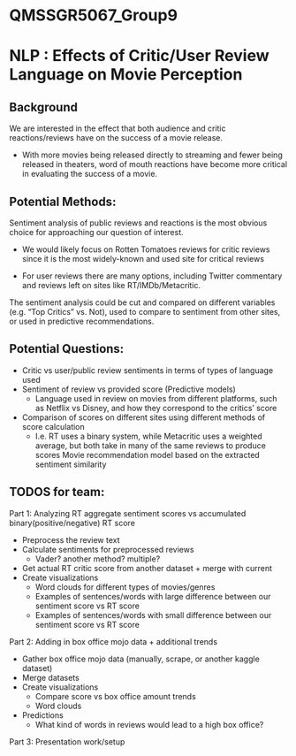 # QMSSGR5067_Group9

# NLP : Effects of Critic/User Review Language on Movie Perception

## Background
We are interested in the effect that both audience and critic reactions/reviews 
have on the success of a movie release.
 - With more movies being released directly to streaming and fewer being 
    released in theaters, word of mouth reactions have become more critical in evaluating the success of a movie.
    
## Potential Methods:
Sentiment analysis of public reviews and reactions is the most obvious choice 
for approaching our question of interest. 
-  We would likely focus on Rotten Tomatoes reviews for critic reviews 
    since it is the most widely-known and used site for critical reviews 
    
- For user reviews there are many options, including Twitter commentary 
    and reviews left on sites like RT/IMDb/Metacritic.

The sentiment analysis could be cut and compared on different variables 
(e.g. “Top Critics” vs. Not), used to compare to sentiment from other sites, or used in predictive recommendations.

## Potential Questions:
- Critic vs user/public review sentiments in terms of types of language used
- Sentiment of review vs provided score (Predictive models)
  - Language used in review on movies from different platforms, such as Netflix vs Disney, and how they correspond to the critics’ score
- Comparison of scores on different sites using different methods of score calculation
  - I.e. RT uses a binary system, while Metacritic uses a weighted average, but both take in many of the same reviews to produce scores
Movie recommendation model based on the extracted sentiment similarity

## TODOS for team: 

Part 1: Analyzing RT aggregate sentiment scores vs accumulated binary(positive/negative) RT score 
- Preprocess the review text 
- Calculate sentiments for preprocessed reviews 
  - Vader? another method? multiple? 
- Get actual RT critic score from another dataset + merge with current
- Create visualizations
    - Word clouds for different types of movies/genres
    - Examples of sentences/words with large difference between our sentiment score vs RT score 
    - Examples of sentences/words with small difference between our sentiment score vs RT score

Part 2: Adding in box office mojo data + additional trends
- Gather box office mojo data (manually, scrape, or another kaggle dataset)
- Merge datasets 
- Create visualizations
  - Compare score vs box office amount trends
  - Word clouds
- Predictions 
  - What kind of words in reviews would lead to a high box office? 

Part 3: Presentation work/setup
